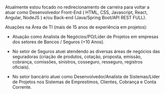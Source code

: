 Atualmente estou focado no redirecionamento de carreira para voltar a atuar como Desenvolvedor Front-End ( HTML, CSS, Javascript, React, Angular, NodeJS ) e/ou Back-end (Java/Spring Boot/API REST FULL).

Atuações na Área de TI (mais de 15 anos de experiência em projetos):

- Atuação como Analista de Negócios/PO/Líder de Projetos em empresas dos setores de Bancos / Seguros (+10 Anos).

- No setor de Seguros atuei atendendo as diversas áreas de negócios das seguradoras (criação de produtos, cotação, proposta, emissão, cobrança, comissões, sinistros, cosseguro, resseguro, registros oficiais).

- No setor bancário atuei como Desenvolvedor/Analista de Sistemas/Líder de Projetos nos Sistemas de Emprestimos, Clientes, Cobrança e Conta Corrente.
